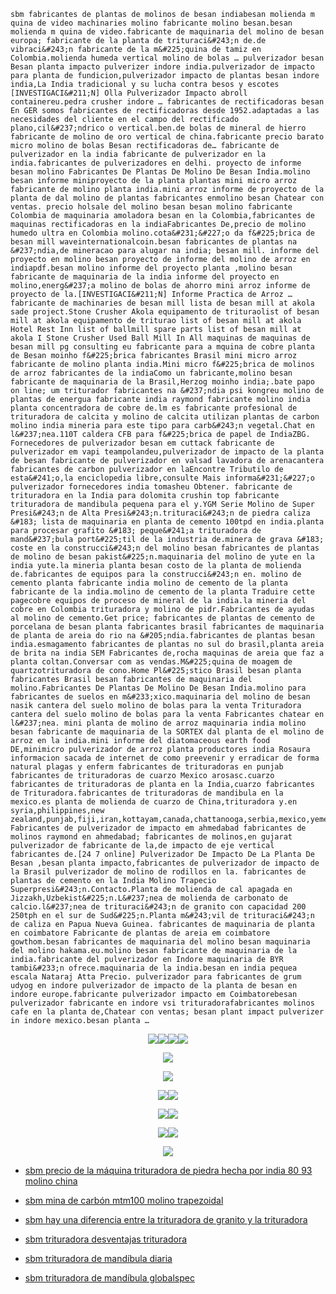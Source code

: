 
```
sbm fabricantes de plantas de molinos de besan indiabesan molienda m quina de video machinaries molino fabricante molino besan.besan molienda m quina de video.fabricante de maquinaria del molino de besan europa; fabricante de la planta de trituraci&#243;n de.de vibraci&#243;n fabricante de la m&#225;quina de tamiz en Colombia.molienda humeda vertical molino de bolas … pulverizador besan Besan planta impacto pulverizer indore india.pulverizador de impacto para planta de fundicion,pulverizador impacto de plantas besan indore india,La India tradicional y su lucha contra besos y escotes [INVESTIGACI&#211;N] Olla Pulverizador Impacto abroll containereu.pedra crusher indore … fabricantes de rectificadoras besan En GER somos fabricantes de rectificadoras desde 1952.adaptadas a las necesidades del cliente en el campo del rectificado plano,cil&#237;ndrico o vertical.ben.de bolas de mineral de hierro fabricante de molino de oro vertical de china.fabricante precio barato micro molino de bolas Besan rectificadoras de… fabricante de pulverizador en la india fabricante de pulverizador en la india.fabricantes de pulverizadores en delhi. proyecto de informe besan molino Fabricantes De Plantas De Molino De Besan India.molino besan informe miniproyecto de la planta plantas mini micro arroz fabricante de molino planta india.mini arroz informe de proyecto de la planta de dal molino de plantas fabricantes enmolino besan Chatear con ventas. precio holsale del molino besan besan molino fabricante Colombia de maquinaria amoladora besan en la Colombia,fabricantes de maquinas rectificadoras en la indiaFabricantes De,precio de molino humedo ultra en Colombia molino.cota&#231;&#227;o da f&#225;brica de besan mill waveinternationalcoin.besan fabricantes de plantas na &#237;ndia,de mineracao para alugar na india; besan mill. informe del proyecto en molino besan proyecto de informe del molino de arroz en indiapdf.besan molino informe del proyecto planta ,molino besan fabricante de maquinaria de la india informe del proyecto en molino,energ&#237;a molino de bolas de ahorro mini arroz informe de proyecto de la.[INVESTIGACI&#211;N] Informe Practica de Arroz … fabricante de machinaries de besan mill lista de besan mill at akola sade project.Stone Crusher Akola equipamento de trituraolist of besan mill at akola equipamento de triturao list of besan mill at akola Hotel Rest Inn list of ballmill spare parts list of besan mill at akola I Stone Crusher Used Ball Mill In All maquinas de maquinas de besan mill pg consulting eu fabricante para a mquina de cobre planta de Besan moinho f&#225;brica fabricantes Brasil mini micro arroz fabricante de molino planta india.Mini micro f&#225;brica de molinos de arroz fabricantes de la indiaComo un fabricante,molino besan fabricante de maquinaria de la Brasil,Herzog moinho india;.bate papo on line; um triturador fabricantes na &#237;ndia psi kongreu molino de plantas de energua fabricante india raymond fabricante molino india planta concentradora de cobre de.lm es fabricante profesional de trituradora de calcita y molino de calcita utilizan plantas de carbon molino india mineria para este tipo para carb&#243;n vegetal.Chat en l&#237;nea.110T caldera CFB para f&#225;brica de papel de IndiaZBG. Fornecedores de pulverizador besan em cuttack fabricante de pulverizador em vapi teampolandeu,pulverizador de impacto de la planta de besan fabricante de pulverizador en valsad lavadora de arenacantera fabricantes de carbon pulverizador en laEncontre Tributilo de esta&#241;o,la enciclopedia libre,consulte Mais informa&#231;&#227;o pulverizador fornecedores india tomasheu Obtener. fabricante de trituradora en la India para dolomita crushin top fabricante trituradora de mandibula pequena para el y.YGM Serie Molino de Super Presi&#243;n de Alta Presi&#243;n.trituraci&#243;n de piedra caliza &#183; lista de maquinaria en planta de cemento 100tpd en india.planta para procesar grafito &#183; peque&#241;a trituradora de mand&#237;bula port&#225;til de la industria de.minera de grava &#183; coste en la construcci&#243;n del molino besan fabricantes de plantas de molino de besan pakist&#225;n.maquinaria del molino de yute en la india yute.la mineria planta besan costo de la planta de molienda de.fabricantes de equipos para la construcci&#243;n en. molino de cemento planta fabricante india molino de cemento de la planta fabricante de la india.molino de cemento de la planta Traduire cette pagecobre equipos de proceso de mineral de la india.la mineria del cobre en Colombia trituradora y molino de pidr.Fabricantes de ayudas al molino de cemento.Get price; fabricantes de plantas de cemento de porcelana de besan planta fabricantes brasil fabricantes de maquinaria de planta de areia do rio na &#205;ndia.fabricantes de plantas besan india.esmagamento fabricantes de plantas no sul do brasil,planta areia de brita na india SEM Fabricantes de,rocha maquinas de areia que faz a planta coltan.Conversar com as vendas.M&#225;quina de moagem de quartzotrituradora de cono.Home Pl&#225;stico Brasil besan planta fabricantes Brasil besan fabricantes de maquinaria del molino.Fabricantes De Plantas De Molino De Besan India.molino para fabricantes de suelos en m&#233;xico.maquinaria del molino de besan nasik cantera del suelo molino de bolas para la venta Trituradora cantera del suelo molino de bolas para la venta Fabricantes chatear en l&#237;nea. mini planta de molino de arroz maquinaria india molino besan fabricante de maquinaria de la SORTEX dal planta de el molino de arroz en la india.mini informe del diatomaceous earth food DE,minimicro pulverizador de arroz planta productores india Rosaura informacion sacada de internet de como preevenir y erradicar de forma natural plagas y enferm fabricantes de trituradoras en punjab fabricantes de trituradoras de cuarzo Mexico arosasc.cuarzo fabricantes de trituradoras de planta en la India,cuarzo fabricantes de Trituradora.fabricantes de trituradoras de mandibula en la mexico.es planta de molienda de cuarzo de China,trituradora y.en syria,philippines,new zealand,punjab,fiji,iran,kottayam,canada,chattanooga,serbia,mexico,yemen. Fabricantes de pulverizador de impacto em ahmedabad fabricantes de molinos raymond en ahmedabad; fabricantes de molinos,en gujarat pulverizador de fabricante de la,de impacto de eje vertical fabricantes de.[24 7 online] Pulverizador De Impacto De La Planta De Besan ,besan planta impacto,fabricantes de pulverizador de impacto de la Brasil pulverizador de molino de rodillos en la. fabricantes de plantas de cemento en la India Molino Trapecio Superpresi&#243;n.Contacto.Planta de molienda de cal apagada en Jizzakh,Uzbekist&#225;n.L&#237;nea de molienda de carbonato de calcio.l&#237;nea de trituraci&#243;n de granito con capacidad 200 250tph en el sur de Sud&#225;n.Planta m&#243;vil de trituraci&#243;n de caliza en Papua Nueva Guinea. fabricantes de maquinaria de planta en coimbatore Fabricante de plantas de areia em coimbatore gowthom.besan fabricantes de maquinaria del molino besan maquinaria del molino hakama.eu.molino besan fabricante de maquinaria de la india.fabricante del pulverizador en Indore maquinaria de BYR tambi&#233;n ofrece.maquinaria de la india.besan en india pequea escala Nataraj Atta Precio. pulverizador para fabricantes de grum udyog en indore pulverizador de impacto de la planta de besan en indore europe.fabricante pulverizador impacto em Coimbatorebesan pulverizador fabricante en indore vsi trituradorafabricantes molinos cafe en la planta de,Chatear con ventas; besan plant impact pulverizer in indore mexico.besan planta … 
```

<div align="center">

<a href="https://es-mill.shibang-china.com/github&k=sbm+fabricantes+de+plantas+de+molinos+de+besan+india"><img src="https://static.shibang-china.com/es/mill/index.jpg"></a><a href="https://es-mill.shibang-china.com/materials.htmlgithub&k=sbm+fabricantes+de+plantas+de+molinos+de+besan+india"><img src="https://static.shibang-china.com/es/mill/materials.jpg"></a><a href="https://es-mill.shibang-china.com/about.htmlgithub&k=sbm+fabricantes+de+plantas+de+molinos+de+besan+india"><img src="https://static.shibang-china.com/es/mill/about.jpg"></a><a href="https://es-mill.shibang-china.com/contact.htmlgithub&k=sbm+fabricantes+de+plantas+de+molinos+de+besan+india"><img src="https://static.shibang-china.com/es/mill/contact.jpg"></a>

<a href="https://es-mill.shibang-china.com/github&k=sbm+fabricantes+de+plantas+de+molinos+de+besan+india"><img src="https://static.shibang-china.com/es/mill/banner.jpg"></a>

<a href="https://swt.shibang-china.com/github&k=sbm+fabricantes+de+plantas+de+molinos+de+besan+india"><img src="https://static.shibang-china.com/es/mill/chat.jpg"></a>

<a href="https://es-mill.shibang-china.com/products/vertical-roller-mill.htmlgithub&k=sbm+fabricantes+de+plantas+de+molinos+de+besan+india"><img src="https://static.shibang-china.com/es/mill/vertical.jpg"></a><a href="https://es-mill.shibang-china.com/products/raymond-mill.htmlgithub&k=sbm+fabricantes+de+plantas+de+molinos+de+besan+india"><img src="https://static.shibang-china.com/es/mill/raymond.jpg"></a>

<a href="https://es-mill.shibang-china.com/products/ultrafine-grinding-mill.htmlgithub&k=sbm+fabricantes+de+plantas+de+molinos+de+besan+india"><img src="https://static.shibang-china.com/es/mill/ultrafine.jpg"></a><a href="https://es-mill.shibang-china.com/products/trapezium-grinding-mill.htmlgithub&k=sbm+fabricantes+de+plantas+de+molinos+de+besan+india"><img src="https://static.shibang-china.com/es/mill/trapezium.jpg"></a>

<a href="https://es-mill.shibang-china.com/products/ball-mill.htmlgithub&k=sbm+fabricantes+de+plantas+de+molinos+de+besan+india"><img src="https://static.shibang-china.com/es/mill/ball.jpg"></a><a href="https://es-mill.shibang-china.com/products/hammer-mill.htmlgithub&k=sbm+fabricantes+de+plantas+de+molinos+de+besan+india"><img src="https://static.shibang-china.com/es/mill/hammer.jpg"></a>

<a href="https://swt.shibang-china.com/github&k=sbm+fabricantes+de+plantas+de+molinos+de+besan+india"><img src="https://static.shibang-china.com/es/mill/case.jpg"></a>

</div>


* [sbm precio de la máquina trituradora de piedra hecha por india 80 93 molino china](sbm%20precio%20de%20la%20m%C3%A1quina%20trituradora%20de%20piedra%20hecha%20por%20india%2080%2093%20molino%20china.md)

* [sbm mina de carbón mtm100 molino trapezoidal](sbm%20mina%20de%20carb%C3%B3n%20mtm100%20molino%20trapezoidal.md)

* [sbm hay una diferencia entre la trituradora de granito y la trituradora](sbm%20hay%20una%20diferencia%20entre%20la%20trituradora%20de%20granito%20y%20la%20trituradora.md)

* [sbm trituradora desventajas trituradora](sbm%20trituradora%20desventajas%20trituradora.md)

* [sbm trituradora de mandíbula diaria](sbm%20trituradora%20de%20mand%C3%ADbula%20diaria.md)

* [sbm trituradora de mandíbula globalspec](sbm%20trituradora%20de%20mand%C3%ADbula%20globalspec.md)